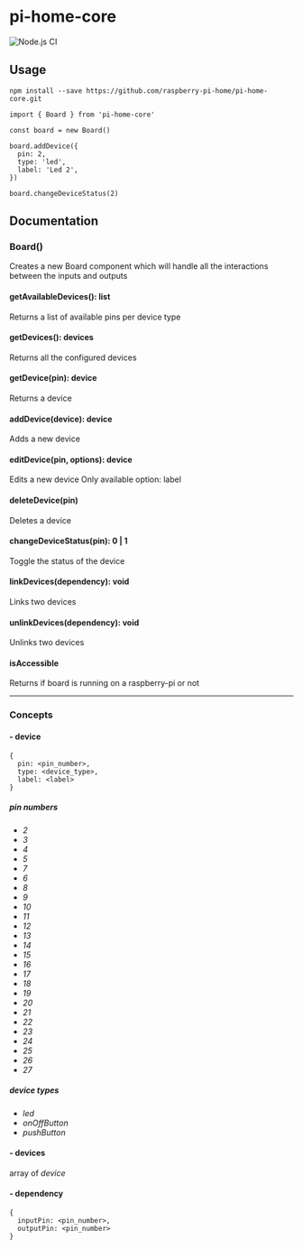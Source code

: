 # pi-home-core

![Node.js CI](https://github.com/raspberry-pi-home/pi-home-core/workflows/Node.js%20CI/badge.svg)

## Usage

```
npm install --save https://github.com/raspberry-pi-home/pi-home-core.git
```

```
import { Board } from 'pi-home-core'

const board = new Board()

board.addDevice({
  pin: 2,
  type: 'led',
  label: 'Led 2',
})

board.changeDeviceStatus(2)
```

## Documentation

### Board()
Creates a new Board component which will handle all the interactions between the inputs and outputs

#### getAvailableDevices(): list
Returns a list of available pins per device type

#### getDevices(): devices
Returns all the configured devices

#### getDevice(pin): device
Returns a device

#### addDevice(device): device
Adds a new device

#### editDevice(pin, options): device
Edits a new device
Only available option: label

#### deleteDevice(pin)
Deletes a device

#### changeDeviceStatus(pin): 0 | 1
Toggle the status of the device

#### linkDevices(dependency): void
Links two devices

#### unlinkDevices(dependency): void
Unlinks two devices

#### isAccessible
Returns if board is running on a raspberry-pi or not

---

### Concepts

#### - device
```
{
  pin: <pin_number>,
  type: <device_type>,
  label: <label>
}
```

##### pin numbers
* *2*
* *3*
* *4*
* *5*
* *7*
* *6*
* *8*
* *9*
* *10*
* *11*
* *12*
* *13*
* *14*
* *15*
* *16*
* *17*
* *18*
* *19*
* *20*
* *21*
* *22*
* *23*
* *24*
* *25*
* *26*
* *27*

##### device types
* *led*
* *onOffButton*
* *pushButton*

#### - devices
array of *device*

#### - dependency
```
{
  inputPin: <pin_number>,
  outputPin: <pin_number>
}
```
